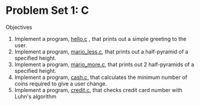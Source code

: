 # Problem Set 1: C

<p>Objectives</p>
<ol>
  <li>Implement a program, <a href="https://github.com/dataKONFLKT/CS50_solutions/tree/master/pset1/hello">hello.c</a> , that prints out a simple greeting to the user.</li>
  <li>Implement a program, <a href="https://github.com/dataKONFLKT/CS50_solutions/tree/master/pset1/mario_less">mario_less.c</a>, that prints out a half-pyramid of a specified height.</li>
  <li>Implement a program, <a href="https://github.com/dataKONFLKT/CS50_solutions/tree/master/pset1/mario_more">mario_more.c</a>, that prints out 2 half-pyramids of a specified height.</li>
  <li>Implement a program, <a href="https://github.com/dataKONFLKT/CS50_solutions/tree/master/pset1/cash">cash.c</a>, that calculates the minimum number of coins required to give a user change. </li>
  <li>Implement a program, <a href="https://github.com/dataKONFLKT/CS50_solutions/tree/master/pset1/credit">credit.c</a>, that checks credit card number with Luhn's algorithm</li>
</ol>